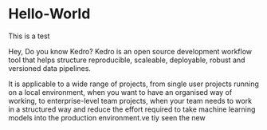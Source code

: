 # Hello-World
This is a test

Hey, Do you know Kedro? Kedro is an open source development workflow tool that helps structure reproducible, scaleable, deployable, robust and versioned data pipelines.

It is applicable to a wide range of projects, from single user projects running on a local environment, when you want to have an organised way of working, to enterprise-level team projects, when your team needs to work in a structured way and reduce the effort required to take machine learning models into the production environment.ve tiy seen the new 
